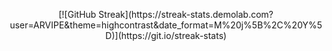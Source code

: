 <p align="center">
  <div align="center">
      [![GitHub Streak](https://streak-stats.demolab.com?user=ARVIPE&theme=highcontrast&date_format=M%20j%5B%2C%20Y%5D)](https://git.io/streak-stats)
  </div>
</p>
 
